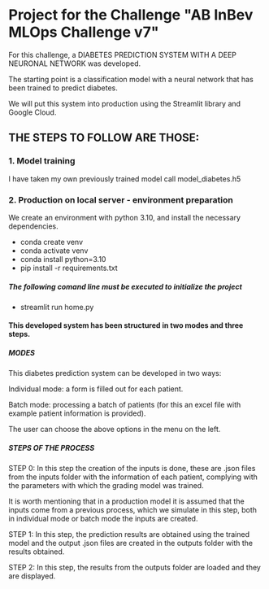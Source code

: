 # Project for the Challenge "AB InBev MLOps Challenge v7"
 
For this challenge, a DIABETES PREDICTION SYSTEM WITH A DEEP NEURONAL NETWORK was developed.

The starting point is a classification model with a neural network that has been trained to predict diabetes.

We will put this system into production using the Streamlit library and Google Cloud.

## THE STEPS TO FOLLOW ARE THOSE:

### 1. Model training
I have taken my own previously trained model call model_diabetes.h5


### 2. Production on local server - environment preparation
We create an environment with python 3.10, and install the necessary dependencies.

- conda create venv
- conda activate venv
- conda install python=3.10
- pip install -r requirements.txt

##### The following comand line must be executed to initialize the project
- streamlit run home.py






#### This developed system has been structured in two modes and three steps.

##### MODES
This diabetes prediction system can be developed in two ways:

Individual mode: a form is filled out for each patient.

Batch mode: processing a batch of patients (for this an excel file with example patient information is provided).

The user can choose the above options in the menu on the left.

##### STEPS OF THE PROCESS
STEP 0: In this step the creation of the inputs is done, these are .json files from the inputs folder with the information of each patient, complying with the parameters with which the grading model was trained.

It is worth mentioning that in a production model it is assumed that the inputs come from a previous process, which we simulate in this step, both in individual mode or batch mode the inputs are created.

STEP 1: In this step, the prediction results are obtained using the trained model and the output .json files are created in the outputs folder with the results obtained.

STEP 2: In this step, the results from the outputs folder are loaded and they are displayed.
